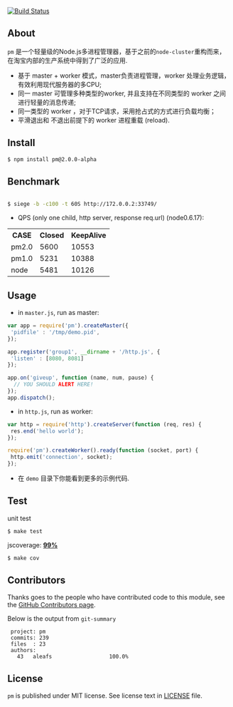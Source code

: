 [![Build Status](https://secure.travis-ci.org/aleafs/pm.png?branch=pm2.0)](http://travis-ci.org/aleafs/pm)

## About

`pm` 是一个轻量级的Node.js多进程管理器，基于之前的`node-cluster`重构而来，在淘宝内部的生产系统中得到了广泛的应用.

* 基于 master + worker 模式，master负责进程管理，worker 处理业务逻辑，有效利用现代服务器的多CPU;
* 同一 master 可管理多种类型的worker, 并且支持在不同类型的 worker 之间进行轻量的消息传递;
* 同一类型的 worker ，对于TCP请求，采用抢占式的方式进行负载均衡；
* 平滑退出和 不退出前提下的 worker 进程重载 (reload).

## Install

```bash
$ npm install pm@2.0.0-alpha
```

## Benchmark

```bash

$ siege -b -c100 -t 60S http://172.0.0.2:33749/
```

* QPS (only one child, http server, response req.url) (node0.6.17):

<table>
  <tr>
    <th>CASE</th><th>Closed</th><th>KeepAlive</th>
  </tr>
  <tr>
    <td>pm2.0</td><td>5600</td><td>10553</td>
  </tr>
  <tr>
    <td>pm1.0</td><td>5231</td><td>10388</td>
  </tr>
  <tr>
    <td>node</td><td>5481</td><td>10126</td>
  </tr>
</table>

## Usage

* in `master.js`, run as master:

```javascript
var app = require('pm').createMaster({
 'pidfile' : '/tmp/demo.pid',
});

app.register('group1', __dirname + '/http.js', {
 'listen' : [8080, 8081]
});

app.on('giveup', function (name, num, pause) {
  // YOU SHOULD ALERT HERE!
});
app.dispatch();

```

* in `http.js`, run as worker:

```javascript
var http = require('http').createServer(function (req, res) {
 res.end('hello world');
});

require('pm').createWorker().ready(function (socket, port) {
 http.emit('connection', socket);
});
```
* 在 `demo` 目录下你能看到更多的示例代码.

## Test

unit test

```bash
$ make test
```

jscoverage: [**99%**](http://aleafs.github.com/coverage/pm2.html)

```bash
$ make cov
```

## Contributors

Thanks goes to the people who have contributed code to this module, see the [GitHub Contributors page](https://github.com/aleafs/pm/graphs/contributors).

Below is the output from `git-summary`

```
 project: pm
 commits: 239
 files  : 23
 authors: 
   43	aleafs                  100.0%

```

## License

`pm` is published under MIT license.
See license text in [LICENSE](https://github.com/aleafs/pm/blob/master/LICENSE) file.


